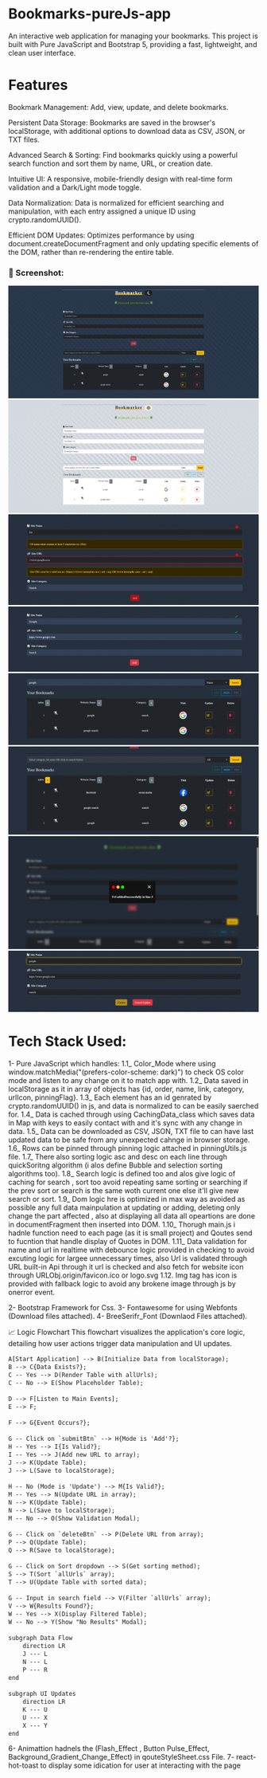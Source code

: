
# Bookmarks-pureJs-app
An interactive web application for managing your bookmarks. This project is built with Pure JavaScript and Bootstrap 5, providing a fast, lightweight, and clean user interface.

# Features


Bookmark Management: Add, view, update, and delete bookmarks.

Persistent Data Storage: Bookmarks are saved in the browser's localStorage, with additional options to download data as CSV, JSON, or TXT files.

Advanced Search & Sorting: Find bookmarks quickly using a powerful search function and sort them by name, URL, or creation date.

Intuitive UI: A responsive, mobile-friendly design with real-time form validation and a Dark/Light mode toggle.

Data Normalization: Data is normalized for efficient searching and manipulation, with each entry assigned a unique ID using crypto.randomUUID().

Efficient DOM Updates: Optimizes performance by using document.createDocumentFragment and only updating specific elements of the DOM, rather than re-rendering the entire table.

### 📸 Screenshot:
![Dark_mode_Homepage](./screenshots/Dark_mode_HomePage.png)
![Light_mode_Homepage](./screenshots/Light_mode_HomePage.png)
![InValid_Data](./screenshots/inValid_Data.png)
![Valid_Data](./screenshots/Valid_Data.png)
![Searched_Table](./screenshots/Search_table.png)
![Sorted_Table](./screenshots/sorted_table.png)
![Add_Modal](./screenshots/Add_Modal.png)
![Cancel_Update](./screenshots/Cancel_update.png)

# Tech Stack Used:
1- Pure JavaScript which handles:
1.1_ Color_Mode where using window.matchMedia("(prefers-color-scheme: dark)") to check OS color mode and listen to any change on it to match app with.
1.2_ Data saved in localStorage as it in array of objects has {id, order, name, link, category, urlIcon, pinningFlag}.
1.3_ Each element has an id genrated by crypto.randomUUID() in js, and data is normalized to can be easily saerched for.
1.4_ Data is cached through using CachingData_class which saves data in Map with keys to easily contact with and it's sync with  any change in data.
1.5_ Data can be downloaded as CSV, JSON, TXT file to can have last updated data to be safe from any unexpected cahnge in browser storage.
1.6_ Rows can be pinned through pinning logic attached in pinningUtils.js file.
1.7_ There also sorting logic asc and desc on each line through quickSoritng algorithm (i alos define Bubble and selection sorting algorithms too).
1.8_ Search logic is defined too and alos give logic of caching for search , sort too avoid repeating same sorting or searching if the prev sort or search is the same woth current one else it'll give new search or sort.
1.9_ Dom logic hre is optimized in max way as avoided as possible any full data mainpulation at updating or adding, deleting only change the part affected , also at displaying all data all opeartions are done in documentFragment then inserted into DOM.
1.10_ Thorugh main.js i hadnle function need to each page (as it is small project) and Qoutes send to fucntion that handle display of Quotes in DOM.
1.11_ Data validation for name and url in realtime with debounce logic provided in checking to avoid excuting logic for largee unnecessary times, also Url is validated through URL built-in Api through it url is checked and also fetch for website icon through URLObj.origin/favicon.ico or logo.svg 
1.12. Img tag has icon is provided with fallback logic to avoid any brokene image through js by onerror event.

2- Bootstrap Framework for Css.
3- Fontawesome for using Webfonts (Download files attached).
4- BreeSerifr_Font (Downlaod Files attached).


📈 Logic Flowchart
This flowchart visualizes the application's core logic, detailing how user actions trigger data manipulation and UI updates.

    A[Start Application] --> B(Initialize Data from localStorage);
    B --> C{Data Exists?};
    C -- Yes --> D(Render Table with allUrls);
    C -- No --> E(Show Placeholder Table);

    D --> F[Listen to Main Events];
    E --> F;

    F --> G{Event Occurs?};

    G -- Click on `submitBtn` --> H{Mode is 'Add'?};
    H -- Yes --> I{Is Valid?};
    I -- Yes --> J(Add new URL to array);
    J --> K(Update Table);
    J --> L(Save to localStorage);

    H -- No (Mode is 'Update') --> M{Is Valid?};
    M -- Yes --> N(Update URL in array);
    N --> K(Update Table);
    N --> L(Save to localStorage);
    M -- No --> O(Show Validation Modal);

    G -- Click on `deleteBtn` --> P(Delete URL from array);
    P --> Q(Update Table);
    Q --> R(Save to localStorage);

    G -- Click on Sort dropdown --> S(Get sorting method);
    S --> T(Sort `allUrls` array);
    T --> U(Update Table with sorted data);

    G -- Input in search field --> V(Filter `allUrls` array);
    V --> W{Results Found?};
    W -- Yes --> X(Display Filtered Table);
    W -- No --> Y(Show "No Results" Modal);

    subgraph Data Flow
        direction LR
        J --- L
        N --- L
        P --- R
    end

    subgraph UI Updates
        direction LR
        K --- U
        U --- X
        X --- Y
    end



6- Animattion hadnels the (Flash_Effect , Button Pulse_Effect, Background_Gradient_Change_Effect) in qouteStyleSheet.css File.
7- react-hot-toast to display some idication for user at interacting with the page
